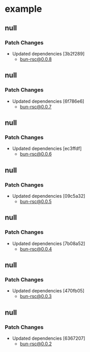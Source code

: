 # example

## null

### Patch Changes

- Updated dependencies [3b2f289]
  - bun-rsc@0.0.8

## null

### Patch Changes

- Updated dependencies [6f786e6]
  - bun-rsc@0.0.7

## null

### Patch Changes

- Updated dependencies [ec3ffdf]
  - bun-rsc@0.0.6

## null

### Patch Changes

- Updated dependencies [09c5a32]
  - bun-rsc@0.0.5

## null

### Patch Changes

- Updated dependencies [7b08a52]
  - bun-rsc@0.0.4

## null

### Patch Changes

- Updated dependencies [470fb05]
  - bun-rsc@0.0.3

## null

### Patch Changes

- Updated dependencies [6367207]
  - bun-rsc@0.0.2
